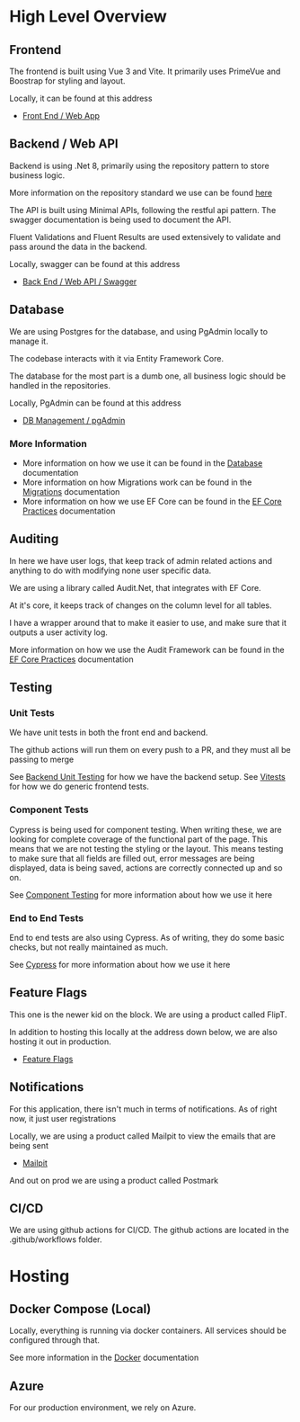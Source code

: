 # High Level Overview

## Frontend
The frontend is built using Vue 3 and Vite.  It primarily uses PrimeVue and Boostrap for styling and layout.

Locally, it can be found at this address
* [Front End / Web App](https://localhost/)



## Backend / Web API
Backend is using .Net 8, primarily using the repository pattern to store business logic.  

More information on the repository standard we use can be found [here](/repositoryStandards.md)

The API is built using Minimal APIs, following the restful api pattern.  The swagger documentation is being used to document the API.

Fluent Validations and Fluent Results are used extensively to validate and pass around the data in the backend.

Locally, swagger can be found at this address
* [Back End / Web API / Swagger](https://localhost:5001/swagger/index.html)

## Database
We are using Postgres for the database, and using PgAdmin locally to manage it.

The codebase interacts with it via Entity Framework Core.

The database for the most part is a dumb one, all business logic should be handled in the repositories.

Locally, PgAdmin can be found at this address
* [DB Management / pgAdmin](http://localhost:8888/login?next=%2Fbrowser%2F)

### More Information
* More information on how we use it can be found in the [Database](database.md) documentation
* More information on how Migrations work can be found in the [Migrations](migrations.md) documentation
* More information on how we use EF Core can be found in the [EF Core Practices](efCorePractices.md) documentation

## Auditing
In here we have user logs, that keep track of admin related actions and anything to do with modifying none user specific 
data.

We are using a library called Audit.Net, that integrates with EF Core.

At it's core, it keeps track of changes on the column level for all tables.

I have a wrapper around that to make it easier to use, and make sure that it outputs a user activity log.

More information on how we use the Audit Framework can be found in the [EF Core Practices](efCorePractices.md) documentation

## Testing

### Unit Tests
We have unit tests in both the front end and backend.

The github actions will run them on every push to a PR, and they must all be passing to merge

See [Backend Unit Testing](backendUnitTesting.md) for how we have the backend setup.
See [Vitests](vitesting.md) for how we do generic frontend tests.

### Component Tests
Cypress is being used for component testing.  When writing these, we are looking for complete coverage of the functional
part of the page.  This means that we are not testing the styling or the layout.  This means testing to make sure that
all fields are filled out, error messages are being displayed, data is being saved, actions are correctly connected up
and so on.

See [Component Testing](componentTesting.md) for more information about how we use it here

### End to End Tests
End to end tests are also using Cypress.  As of writing, they do some basic checks, but not really maintained as much.

See [Cypress](cypress.md) for more information about how we use it here

## Feature Flags
This one is the newer kid on the block.  We are using a product called FlipT.

In addition to hosting this locally at the address down below, we are also hosting it out in production.

* [Feature Flags](http://localhost:8050)

## Notifications
For this application, there isn't much in terms of notifications.  As of right now, it just user registrations

Locally, we are using a product called Mailpit to view the emails that are being sent
* [Mailpit](http://localhost:8025)

And out on prod we are using a product called Postmark

## CI/CD
We are using github actions for CI/CD.  The github actions are located in the .github/workflows folder.

# Hosting

## Docker Compose (Local)
Locally, everything is running via docker containers.  All services should be configured through that.

See more information in the [Docker](docker.md) documentation

## Azure
For our production environment, we rely on Azure.
